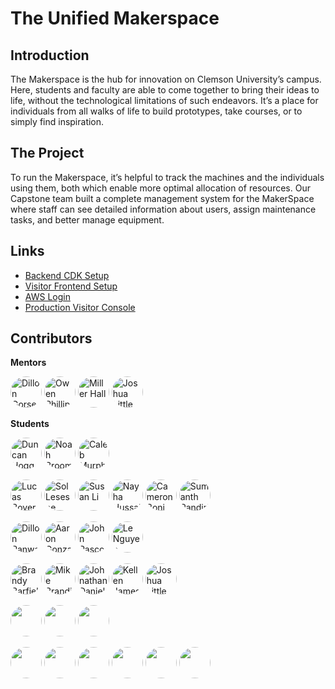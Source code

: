 # The Unified Makerspace

## Introduction

The Makerspace is the hub for innovation on Clemson University’s campus. Here, students and faculty are able to come together to bring their ideas to life, without the technological limitations of such endeavors. It’s a place for individuals from all walks of life to build prototypes, take courses, or to simply find inspiration.

## The Project

To run the Makerspace, it’s helpful to track the machines and the individuals using them, both which enable more optimal allocation of resources. Our Capstone team built a complete management system for the MakerSpace where staff can see detailed information about users, assign maintenance tasks, and better manage equipment.

## Links

- [Backend CDK Setup](./cdk/README.md)
- [Visitor Frontend Setup](./site/visitor-console/README.md)
- [AWS Login](https://clemson-makerspace.awsapps.com/start/)
- [Production Visitor Console](https://visit.cumaker.space/)

## Contributors

**Mentors**

<a href="https://github.com/dggorsen"><img src="https://github.com/dggorsen.png" title="Dillon Gorsen" width="50" height="50" style="border-radius: 50%"></a>
<a href="https://github.com/ophilli"><img src="https://github.com/ophilli.png" title="Owen Phillips" width="50" height="50" style="border-radius: 50%"></a>
<a href="https://github.com/arlindohall"><img src="https://github.com/arlindohall.png" title="Miller Hall" width="50" height="50" style="border-radius: 50%"></a>
<a href="https://github.com/Mjtlittle"><img src="https://github.com/Mjtlittle.png" title="Joshua Little" width="50" height="50" style="border-radius: 50%"></a>

**Students**

<!-- Fall 2024 -->

<a href="https://github.com/D42H5"><img src="https://github.com/D42H5.png" title="Duncan Hogg" width="50" height="50" style="border-radius: 50%"></a>
<a href="https://github.com/nmbroome"><img src="https://github.com/nmbroome.png" title="Noah Broome" width="50" height="50" style="border-radius: 50%"></a>
<a href="https://github.com/cmurp25"><img src="https://github.com/cmurp25.png" title="Caleb Murphy" width="50" height="50" style="border-radius: 50%"></a>

<!-- Fall 2023 -->

<a href="https://github.com/lrboyer"><img src="https://github.com/lrboyer.png" title="Lucas Boyer" width="50" height="50" style="border-radius: 50%"></a>
<a href="https://github.com/lesesne"><img src="https://github.com/lesesne.png" title="Sol Lesesne" width="50" height="50" style="border-radius: 50%"></a>
<a href="https://github.com/SusanLi19"><img src="https://github.com/SusanLi19.png" title="Susan Li" width="50" height="50" style="border-radius: 50%"></a>
<a href="https://github.com/nayhah"><img src="https://github.com/nayhah.png" title="Nayha Hussain" width="50" height="50" style="border-radius: 50%"></a>
<a href="https://github.com/cjboni"><img src="https://github.com/cjboni.png" title="Cameron Boni" width="50" height="50" style="border-radius: 50%"></a>
<a href="https://github.com/SumanthPandiri"><img src="https://github.com/SumanthPandiri.png" title="Sumanth Pandiri" width="50" height="50" style="border-radius: 50%"></a>

<!-- Fall 2022 -->

<a href="https://github.com/DillonRanwala"><img src="https://github.com/DillonRanwala.png" title="Dillon Ranwala" width="50" height="50" style="border-radius: 50%"></a>
<a href="https://github.com/awgonza"><img src="https://github.com/awgonza.png" title="Aaron Gonzales" width="50" height="50" style="border-radius: 50%"></a>
<a href="https://github.com/jpascoe32fb"><img src="https://github.com/jpascoe32fb.png" title="John Pascoe" width="50" height="50" style="border-radius: 50%"></a>
<a href="https://github.com/ltn7130"><img src="https://github.com/ltn7130.png" title="Le Nguyen" width="50" height="50" style="border-radius: 50%"></a>

<!-- Spring 2022 -->

<a href="https://github.com/0brandy0"><img src="https://github.com/0brandy0.png" title="Brandy Barfield" width="50" height="50" style="border-radius: 50%"></a>
<a href="https://github.com/mikebrandin1"><img src="https://github.com/mikebrandin1.png" title="Mike Brandin" width="50" height="50" style="border-radius: 50%"></a>
<a href="https://github.com/jdaniel41"><img src="https://github.com/jdaniel41.png" title="Johnathan Daniel" width="50" height="50" style="border-radius: 50%"></a>
<a href="https://github.com/kellenjames"><img src="https://github.com/kellenjames.png" title="Kellen James" width="50" height="50" style="border-radius: 50%"></a>
<a href="https://github.com/mjtlittle"><img src="https://github.com/mjtlittle.png" title="Joshua Little" width="50" height="50" style="border-radius: 50%"></a>

<!-- Fall 2021 -->

<a href="https://github.com/kejiax"><img src="https://github.com/kejiax.png" title="" width="50" height="50" style="border-radius: 50%"></a>
<a href="https://github.com/dwball-png"><img src="https://github.com/dwball-png.png" title="" width="50" height="50" style="border-radius: 50%"></a>
<a href="https://github.com/Lygihub"><img src="https://github.com/Lygihub.png" title="" width="50" height="50" style="border-radius: 50%"></a>

<!-- Spring 2021 -->

<a href="https://github.com/mattwfranchi"><img src="https://github.com/mattwfranchi.png" title="" width="50" height="50" style="border-radius: 50%"></a>
<a href="https://github.com/aru-py"><img src="https://github.com/aru-py.png" title="" width="50" height="50" style="border-radius: 50%"></a>
<a href="https://github.com/summerslake"><img src="https://github.com/summerslake.png" title="" width="50" height="50" style="border-radius: 50%"></a>
<a href="https://github.com/Mason-Fox"><img src="https://github.com/Mason-Fox.png" title="" width="50" height="50" style="border-radius: 50%"></a>
<a href="https://github.com/rchhatwal3"><img src="https://github.com/rchhatwal3.png" title="" width="50" height="50" style="border-radius: 50%"></a>
<a href="https://github.com/Aattam215"><img src="https://github.com/Aattam215.png" title="" width="50" height="50" style="border-radius: 50%"></a>
